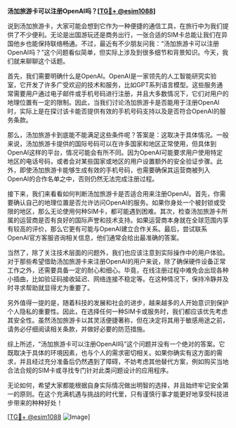 **汤加旅游卡可以注册OpenAI吗？[[TG💪+ @esim1088](https://t.me/s/esim1088)]**

说到汤加旅游卡，大家可能会想到它作为一种便捷的通信工具，在旅行中为我们提供了不少便利。无论是出国游玩还是商务出行，一张合适的SIM卡总能让我们在异国他乡也能保持联络畅通。不过，最近有不少朋友问我：“汤加旅游卡可以注册OpenAI吗？”这个问题看似简单，但实际上涉及到很多细节和背景知识。今天，我们就来聊聊这个话题。

首先，我们需要明确什么是OpenAI。OpenAI是一家领先的人工智能研究实验室，它开发了许多广受欢迎的技术和服务，比如GPT系列语言模型。这些服务通常需要用户通过电子邮件或手机号码进行注册，并且大多数情况下，它们对用户的地理位置有一定的限制。因此，当我们讨论汤加旅游卡是否能用于注册OpenAI时，实际上是在探讨该卡能否提供有效的手机号码支持以及是否符合OpenAI的服务条款。

那么，汤加旅游卡到底能不能满足这些条件呢？答案是：这取决于具体情况。一般来说，汤加旅游卡提供的国际号码可以在许多国家和地区正常使用，但具体到OpenAI这样的平台，情况可能会有所不同。因为OpenAI可能要求用户使用特定地区的电话号码，或者会对某些国家或地区的用户设置额外的安全验证步骤。此外，即使汤加旅游卡能够生成有效的手机号码，也需要确保其运营商被列入OpenAI的合作名单之中，否则仍然无法完成注册过程。

接下来，我们来看看如何判断汤加旅游卡是否适合用来注册OpenAI。首先，你需要确认自己的地理位置是否允许访问OpenAI的服务。如果你身处一个被封锁或受限的地区，那么无论使用何种SIM卡，都可能遇到困难。其次，检查汤加旅游卡所属的运营商是否有良好的国际声誉和技术支持。如果运营商本身就在全球范围内享有较高的评价，那么它更有可能与OpenAI建立合作关系。最后，尝试联系OpenAI官方客服咨询相关信息，他们通常会给出最准确的答案。

当然了，除了关注技术层面的问题外，我们也应该注意到实际操作中的用户体验。对于那些希望借助汤加旅游卡来注册OpenAI的用户来说，除了确保硬件设备正常工作之外，还需要具备一定的耐心和细心。毕竟，在线注册过程中难免会出现各种小插曲，比如验证码接收延迟、网络连接不稳定等。在这种情况下，保持冷静并及时寻求帮助就显得尤为重要了。

另外值得一提的是，随着科技的发展和社会的进步，越来越多的人开始意识到保护个人隐私的重要性。因此，在选择任何一种SIM卡或服务时，我们都应该优先考虑其安全性。虽然汤加旅游卡以其灵活便捷著称，但在决定将其用于敏感用途之前，请务必仔细阅读相关条款，并做好必要的防范措施。

综上所述，“汤加旅游卡可以注册OpenAI吗”这个问题并没有一个绝对的答案。它既取决于具体的环境因素，也与个人的需求密切相关。如果你确实有这方面的需求，并且经过充分准备后仍然遇到了障碍，不妨考虑其他替代方案，例如购买当地合法合规的SIM卡或寻找专门针对此类问题设计的应用程序。

无论如何，希望大家都能根据自身实际情况做出明智的选择，并且始终牢记安全第一的原则。在这个充满机遇与挑战的时代里，只有谨慎行事才能更好地享受科技进步带来的种种好处！

[[TG💪+ @esim1088](https://t.me/s/esim1088) ![Image](https://i.postimg.cc/4NQfJmqS/Snipaste-2025-05-13-00-14-12.png)]